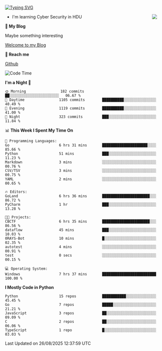[![Typing SVG](https://readme-typing-svg.herokuapp.com?font=Fira+Code&pause=1000&random=false&width=450&height=60&lines=Hello+%F0%9F%91%8B%F0%9F%8F%BB;I'm+JBNRZ)](https://git.io/typing-svg)

<a href="#">
  <img align="right" src="https://github-readme-stats.vercel.app/api?username=JBNRZ&show_icons=true&bg_color=15,f2f7fd,E0EAFC" />
</a>

- I'm learning Cyber Security in HDU

 **🌱 My Blog**

Maybe something interesting

[Welcome to my Blog](https://jbnrz.com.cn/)

 **💬 Reach me** 

[Github](https://github.com/JBNRZ)


<!--START_SECTION:waka-->
![Code Time](http://img.shields.io/badge/Code%20Time-1%2C378%20hrs%2012%20mins-blue)

**I'm a Night 🦉** 

```text
🌞 Morning                182 commits         ██░░░░░░░░░░░░░░░░░░░░░░░   06.67 % 
🌆 Daytime                1105 commits        ██████████░░░░░░░░░░░░░░░   40.49 % 
🌃 Evening                1119 commits        ██████████░░░░░░░░░░░░░░░   41.00 % 
🌙 Night                  323 commits         ███░░░░░░░░░░░░░░░░░░░░░░   11.84 % 
```


📊 **This Week I Spent My Time On** 

```text
💬 Programming Languages: 
Go                       6 hrs 31 mins       █████████████████████░░░░   85.66 % 
Python                   51 mins             ███░░░░░░░░░░░░░░░░░░░░░░   11.23 % 
Markdown                 3 mins              ░░░░░░░░░░░░░░░░░░░░░░░░░   00.76 % 
CSV/TSV                  3 mins              ░░░░░░░░░░░░░░░░░░░░░░░░░   00.75 % 
YAML                     2 mins              ░░░░░░░░░░░░░░░░░░░░░░░░░   00.65 % 

🔥 Editors: 
GoLand                   6 hrs 36 mins       ██████████████████████░░░   86.72 % 
PyCharm                  1 hr                ███░░░░░░░░░░░░░░░░░░░░░░   13.28 % 

🐱‍💻 Projects: 
CBCTF                    6 hrs 35 mins       ██████████████████████░░░   86.56 % 
dataflow                 45 mins             ███░░░░░░░░░░░░░░░░░░░░░░   10.03 % 
0RAYS-Bot                10 mins             █░░░░░░░░░░░░░░░░░░░░░░░░   02.35 % 
autotest                 4 mins              ░░░░░░░░░░░░░░░░░░░░░░░░░   00.91 % 
test                     0 secs              ░░░░░░░░░░░░░░░░░░░░░░░░░   00.15 % 

💻 Operating System: 
Windows                  7 hrs 37 mins       █████████████████████████   100.00 % 
```

**I Mostly Code in Python** 

```text
Python                   15 repos            ███████████░░░░░░░░░░░░░░   45.45 % 
Go                       7 repos             █████░░░░░░░░░░░░░░░░░░░░   21.21 % 
JavaScript               3 repos             ██░░░░░░░░░░░░░░░░░░░░░░░   09.09 % 
C                        2 repos             ██░░░░░░░░░░░░░░░░░░░░░░░   06.06 % 
TypeScript               1 repo              █░░░░░░░░░░░░░░░░░░░░░░░░   03.03 % 
```




 Last Updated on 26/08/2025 12:37:59 UTC
<!--END_SECTION:waka-->
